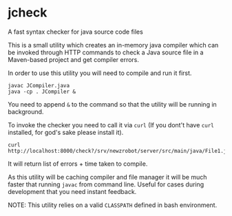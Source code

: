 # jcheck
A fast syntax checker for java source code files

This is a small utility which creates an in-memory java compiler which can be invoked through HTTP commands to check a Java source file in a Maven-based project 
and get compiler errors. 


In order to use this utility you will need to compile and run it first.

```
javac JCompiler.java
java -cp . JCompiler &
```

You need to append `&` to the command so that the utility will be running in background.

To invoke the checker you need to call it via `curl` (If you dont't have `curl` installed, for god's sake please install it).

```
curl http://localhost:8000/check?/srv/newzrobot/server/src/main/java/File1.java
```

It will return list of errors + time taken to compile.

As this utility will be caching compiler and file manager it will be much faster that running `javac` from command line. Useful for cases during development
that you need instant feedback.

NOTE: This utility relies on a valid `CLASSPATH` defined in bash environment.
